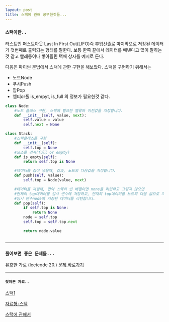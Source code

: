 ```yaml
---
layout: post
title: 스택에 관해 공부한것들...
---
```


### `스택이란..`
라스트인 퍼스트아웃 Last In First Out(LIFO)즉 후입선출로 마지막으로 저장된 데이터가 첫번째로 출력되는 형태를 말한다.
보통 한쪽 끝에서 데이터를 빼낸다고 많이 말하는것 같고 빨래통이나 쌓아올린 택배 상자를 예시로 든다.

다음은 파이썬 문법에서 스택에 관한 구현을 해보았다.
스택을 구현하기 위해서는
- 노드Node
- 푸시Push
- 팝Pop
- 엠티or풀 is_empyt, is_full
의 정보가 필요한것 같다.

```python
class Node:
    #노드 클래스 구현, 스택에 필요한 밸류와 이전값을 지정합니다.
    def __init__(self, value, next):
        self.value = value
        self.next = None

class Stack:
    #스택클래스를 구현
    def __init__(self):
        self.top = None
    #요소를 검사(full or empty)
    def is_empty(self):
        return self.top is None

    #데이터를 집어 넣을때, 값과, 노드의 다음값을 지정합니다.
    def push(self, value):
        self.top = Node(value, next)

    #데이터를 꺼낼때, 만약 스택이 빈 배열이면 none을 리턴하고 그렇지 않으면
    #현재의 top데이터를 임시 변수에 저장하고, 현재의 top데이터를 노드의 다음 값으로 지정
    #임시 변수node에 저장된 데이터를 리턴합니다.
    def pop(self):
        if self.top is None:
            return None
        node = self.top
        self.top = self.top.next

        return node.value
        
```
- - -
### `풀어보면 좋은 문제들...`
유효한 가로 (leetcode 20.)
[문제 바로가기](https://leetcode.com/problems/valid-parentheses/)

* * *
#### `찾아본 자료..`
[스택1](http://dblab.duksung.ac.kr/ds/pdf/Chap04.pdf)

[자료형-스택](https://questionet.tistory.com/36)

[스택에 관해서](https://yoongrammer.tistory.com/45)